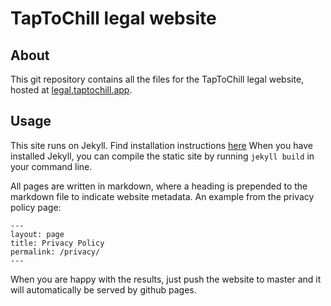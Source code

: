 # TapToChill legal website

## About

This git repository contains all the files for the TapToChill legal website, hosted at [legal.taptochill.app](https://legal.taptochill.app).

## Usage

This site runs on Jekyll. Find installation instructions [here](https://jekyllrb.com/docs/installation/)
When you have installed Jekyll, you can compile the static site by running `jekyll build` in your command line.

All pages are written in markdown, where a heading is prepended to the markdown file to indicate website metadata. An example from the privacy policy page:
```
---
layout: page
title: Privacy Policy
permalink: /privacy/
---
```

When you are happy with the results, just push the website to master and it will automatically be served by github pages.
